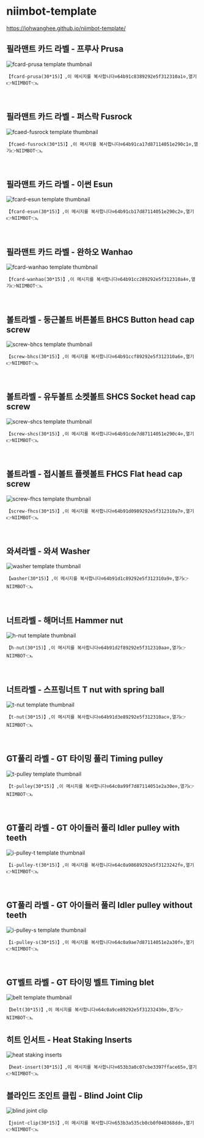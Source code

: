 # niimbot-template

https://johwanghee.github.io/niimbot-template/

## 필라맨트 카드 라벨 - 프루사 Prusa
![fcard-prusa template thumbnail](https://cdn.jsdelivr.net/gh/johwanghee/niimbot-template/images/fcard-prusa.jpeg)
```
【fcard-prusa(30*15)】,이 메시지를 복사합니다⊙64b91c8389292e5f312310a1⊙,열기👉NIIMBOT👈。
```
<br/>

## 필라맨트 카드 라벨 - 퍼스락 Fusrock
![fcaed-fusrock template thumbnail](https://cdn.jsdelivr.net/gh/johwanghee/niimbot-template/images/fcaed-fusrock.jpeg)
```
【fcaed-fusrock(30*15)】,이 메시지를 복사합니다⊙64b91ca17d87114051e290c1⊙,열기👉NIIMBOT👈。
```
<br/>

## 필라맨트 카드 라벨 - 이썬 Esun
![fcard-esun template thumbnail](https://cdn.jsdelivr.net/gh/johwanghee/niimbot-template/images/fcard-esun.jpeg)
```
【fcard-esun(30*15)】,이 메시지를 복사합니다⊙64b91cb17d87114051e290c2⊙,열기👉NIIMBOT👈。
```
<br/>

## 필라맨트 카드 라벨 - 완하오 Wanhao
![fcard-wanhao template thumbnail](https://cdn.jsdelivr.net/gh/johwanghee/niimbot-template/images/fcard-wanhao.jpeg)
```
【fcard-wanhao(30*15)】,이 메시지를 복사합니다⊙64b91cc289292e5f312310a4⊙,열기👉NIIMBOT👈。
```
<br/>

## 볼트라벨 - 둥근볼트 버튼볼트 BHCS Button head cap screw
![screw-bhcs template thumbnail](https://cdn.jsdelivr.net/gh/johwanghee/niimbot-template/images/screw-bhcs.jpeg)
```
【screw-bhcs(30*15)】,이 메시지를 복사합니다⊙64b91ccf89292e5f312310a6⊙,열기👉NIIMBOT👈。
```
<br/>

## 볼트라벨 - 유두볼트 소켓볼트 SHCS Socket head cap screw
![screw-shcs template thumbnail](https://cdn.jsdelivr.net/gh/johwanghee/niimbot-template/images/screw-shcs.jpeg)
```
【screw-shcs(30*15)】,이 메시지를 복사합니다⊙64b91cde7d87114051e290c4⊙,열기👉NIIMBOT👈。
```
<br/>

## 볼트라벨 - 접시볼트 플렛볼트 FHCS Flat head cap screw
![screw-fhcs template thumbnail](https://cdn.jsdelivr.net/gh/johwanghee/niimbot-template/images/screw-fhcs.jpeg)
```
【screw-fhcs(30*15)】,이 메시지를 복사합니다⊙64b91d0989292e5f312310a7⊙,열기👉NIIMBOT👈。
```
<br/>

## 와셔라벨 - 와셔 Washer
![washer template thumbnail](https://cdn.jsdelivr.net/gh/johwanghee/niimbot-template/images/washer.jpeg)
```
【washer(30*15)】,이 메시지를 복사합니다⊙64b91d1c89292e5f312310a9⊙,열기👉NIIMBOT👈。
```
<br/>

## 너트라벨 - 해머너트 Hammer nut
![h-nut template thumbnail](https://cdn.jsdelivr.net/gh/johwanghee/niimbot-template/images/h-nut.jpeg)
```
【h-nut(30*15)】,이 메시지를 복사합니다⊙64b91d2f89292e5f312310aa⊙,열기👉NIIMBOT👈。
```
<br/>

## 너트라벨 - 스프링너트 T nut with spring ball
![t-nut template thumbnail](https://cdn.jsdelivr.net/gh/johwanghee/niimbot-template/images/t-nut.jpeg)
```
【t-nut(30*15)】,이 메시지를 복사합니다⊙64b91d3e89292e5f312310ac⊙,열기👉NIIMBOT👈。
```
<br/>

## GT풀리 라벨 - GT 타이밍 풀리 Timing pulley
![t-pulley template thumbnail](https://cdn.jsdelivr.net/gh/johwanghee/niimbot-template/images/t-pulley.jpeg)
```
【t-pulley(30*15)】,이 메시지를 복사합니다⊙64c0a99f7d87114051e2a30e⊙,열기👉NIIMBOT👈。
```
<br/>

## GT풀리 라벨 - GT 아이들러 풀리 Idler pulley with teeth
![i-pulley-t template thumbnail](https://cdn.jsdelivr.net/gh/johwanghee/niimbot-template/images/i-pulley-t.jpeg)
```
【i-pulley-t(30*15)】,이 메시지를 복사합니다⊙64c0a98689292e5f3123242f⊙,열기👉NIIMBOT👈。
```
<br/>

## GT풀리 라벨 - GT 아이들러 풀리 Idler pulley without teeth
![i-pulley-s template thumbnail](https://cdn.jsdelivr.net/gh/johwanghee/niimbot-template/images/i-pulley-s.jpeg)
```
【i-pulley-s(30*15)】,이 메시지를 복사합니다⊙64c0a9ae7d87114051e2a30f⊙,열기👉NIIMBOT👈。
```
<br/>

## GT벨트 라벨 - GT 타이밍 벨트 Timing blet
![belt template thumbnail](https://cdn.jsdelivr.net/gh/johwanghee/niimbot-template/images/belt.jpeg)
```
【belt(30*15)】,이 메시지를 복사합니다⊙64c0a9ce89292e5f31232430⊙,열기👉NIIMBOT👈。
```

## 히트 인서트 - Heat Staking Inserts
![heat staking inserts](https://cdn.jsdelivr.net/gh/johwanghee/niimbot-template/images/inserts.jpeg)
```
【heat-insert(30*15)】,이 메시지를 복사합니다⊙653b3a0c07cbe3397fface65⊙,열기👉NIIMBOT👈。
```

## 블라인드 조인트 클립 - Blind Joint Clip
![blind joint clip](https://cdn.jsdelivr.net/gh/johwanghee/niimbot-template/images/joint-clip.jpeg)
```
【joint-clip(30*15)】,이 메시지를 복사합니다⊙653b3a535cb0cb0f040368dd⊙,열기👉NIIMBOT👈。
```

